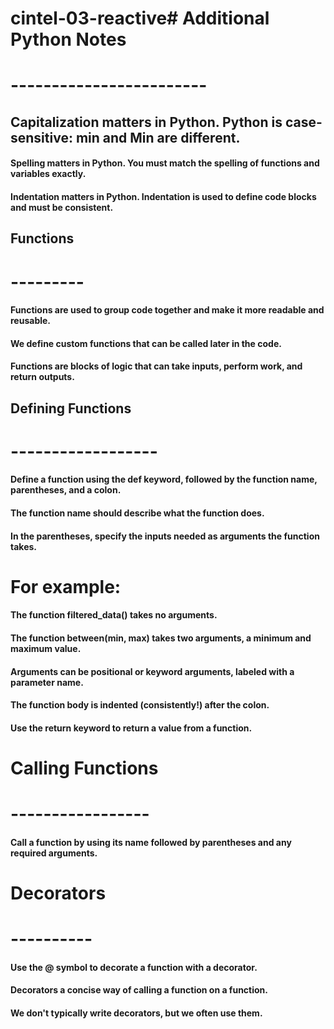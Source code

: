 # cintel-03-reactive# Additional Python Notes
# ------------------------
## Capitalization matters in Python. Python is case-sensitive: min and Min are different.
#### Spelling matters in Python. You must match the spelling of functions and variables exactly.
#### Indentation matters in Python. Indentation is used to define code blocks and must be consistent.

## Functions
# ---------
#### Functions are used to group code together and make it more readable and reusable.
#### We define custom functions that can be called later in the code.
#### Functions are blocks of logic that can take inputs, perform work, and return outputs.

## Defining Functions
# ------------------
#### Define a function using the def keyword, followed by the function name, parentheses, and a colon. 
#### The function name should describe what the function does.
#### In the parentheses, specify the inputs needed as arguments the function takes.

# For example:
####    The function filtered_data() takes no arguments.
####    The function between(min, max) takes two arguments, a minimum and maximum value.
####   Arguments can be positional or keyword arguments, labeled with a parameter name.

#### The function body is indented (consistently!) after the colon. 
#### Use the return keyword to return a value from a function.

# Calling Functions
# -----------------
#### Call a function by using its name followed by parentheses and any required arguments.
    
# Decorators
# ----------
#### Use the @ symbol to decorate a function with a decorator.
#### Decorators a concise way of calling a function on a function.
#### We don't typically write decorators, but we often use them.

